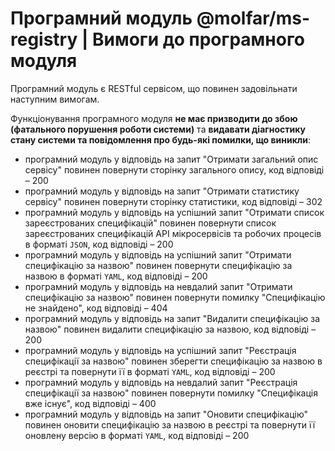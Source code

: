 # Програмний модуль @molfar/ms-registry | Вимоги до програмного модуля

Програмний модуль є RESTful сервісом, що повинен задовільнати наступним вимогам. 

Функціонування програмного модуля **не має призводити до збою (фатального порушення роботи системи)** та **видавати діагностику стану системи та повідомлення про будь-які помилки, що виникли**:
- програмний модуль у відповідь на запит "Отримати загальний опис сервісу" повинен повернути сторінку загального опису, код відповіді – 200
- програмний модуль у відповідь на запит "Отримати статистику сервісу" повинен повернути сторінку статистики, код відповіді – 302
- програмний модуль у відповідь на успішний запит "Отримати список зареєстрованих специфікацій" повинен повернути список зареєстрованих специфікацій API мікросервісів та робочих процесів в форматі `JSON`, код відповіді – 200
- програмний модуль у відповідь на успішний запит "Отримати специфікацію за назвою" повинен повернути специфікацію за назвою в форматі `YAML`, код відповіді – 200
- програмний модуль у відповідь на невдалий запит "Отримати специфікацію за назвою" повинен повернути помилку "Специфікацію не знайдено", код відповіді – 404
- програмний модуль у відповідь на запит "Видалити специфікацію за назвою" повинен видалити специфікацію за назвою, код відповіді – 200
- програмний модуль у відповідь на успішний запит "Реєстрація специфікації за назвою" повинен зберегти специфікацію за назвою в реєстрі та повернути її в форматі `YAML`, код відповіді – 200
- програмний модуль у відповідь на невдалий запит "Реєстрація специфікації за назвою" повинен повернути помилку "Специфікація вже існує", код відповіді – 400
- програмний модуль у відповідь на запит "Оновити специфікацію" повинен оновити специфікацію за назвою в реєстрі та повернути її оновлену версію в форматі `YAML`, код відповіді – 200
